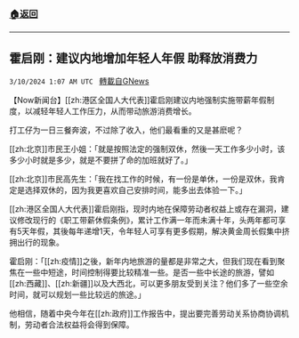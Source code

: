 ###  [:house:返回](README.md)
---


## 霍启刚：建议内地增加年轻人年假 助释放消费力
`3/10/2024 1:07 AM UTC ` [轉載自GNews](https://gnews.org/articles/2380719)

【Now新闻台】[[zh:港区全国人大代表]]霍启刚建议内地强制实施带薪年假制度，以减轻年轻人工作压力，从而带动旅游消费增长。

打工仔为一日三餐奔波，不过除了收入，他们最看重的又是甚麽呢？

[[zh:北京]]市民王小姐：「就是按照法定的强制双休，然後一天工作多少小时，该多少小时就是多少，就是不要拼了命的加班就好了。」

[[zh:北京]]市民高先生：「我在找工作的时候，有一份是单休，一份是双休，我肯定是选择双休的，因为我更喜欢自己安排时间，能多出去体验一下。」

[[zh:港区全国人大代表]]霍启刚指，现时内地在保障劳动者权益上或存在漏洞，建议修改现行的《职工带薪休假条例》，累计工作满一年而未满十年，头两年都可享有5天年假，其後每年递增1天，令年轻人可享有更多假期，解决黄金周长假集中挤拥出行的现象。

霍启刚：「[[zh:疫情]]之後，新年内地旅游的量都是非常之大，但我们现在看到聚焦在一些中短途，时间控制得要比较精准一些。是否一些中长途的旅游，譬如[[zh:西藏]]、[[zh:新疆]]以及大西北，可以更多朋友受到关注？他们多了一些空余时间，就可以规划一些比较远的旅途。」

他相信，随着中央今年在[[zh:政府]]工作报告中，提出要完善劳动关系协商协调机制，劳动者合法权益将会得到保障。
